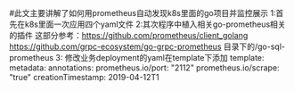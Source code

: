#此文主要讲解了如何用prometheus自动发现k8s里面的go项目并监控展示
1:首先在k8s里面一次应用四个yaml文件
2:其次程序中植入相关go-prometheus相关的插件
	这部分参考：https://github.com/prometheus/client_golang
		    https://github.com/grpc-ecosystem/go-grpc-prometheus
		    目录下的/go-sql-prometheus
3: 修改业务deployment的yaml在template下添加
  template:
    metadata:
      annotations:
        prometheus.io/port: "2112"
        prometheus.io/scrape: "true"
      creationTimestamp: 2019-04-12T1
